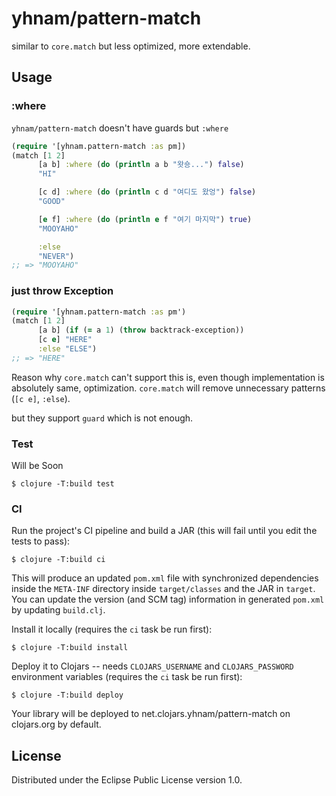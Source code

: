 # yhnam/pattern-match

similar to `core.match` but less optimized, more extendable.

## Usage

### :where

`yhnam/pattern-match` doesn't have guards but `:where`
``` clj
(require '[yhnam.pattern-match :as pm])
(match [1 2]
      [a b] :where (do (println a b "왓숑...") false)
      "HI"

      [c d] :where (do (println c d "여디도 왔엉") false)
      "GOOD"

      [e f] :where (do (println e f "여기 마지막") true)
      "MOOYAHO"

      :else
      "NEVER")
;; => "MOOYAHO"
```

### just throw Exception

``` clj
(require '[yhnam.pattern-match :as pm')
(match [1 2]
      [a b] (if (= a 1) (throw backtrack-exception))
      [c e] "HERE"
      :else "ELSE")
;; => "HERE"
```

Reason why `core.match` can't support this is, even though implementation is absolutely same, optimization.
`core.match` will remove unnecessary patterns (`[c e]`, `:else`).

but they support `guard` which is not enough.



### Test

Will be Soon

    $ clojure -T:build test

### CI

Run the project's CI pipeline and build a JAR (this will fail until you edit the tests to pass):

    $ clojure -T:build ci

This will produce an updated `pom.xml` file with synchronized dependencies inside the `META-INF`
directory inside `target/classes` and the JAR in `target`. You can update the version (and SCM tag)
information in generated `pom.xml` by updating `build.clj`.

Install it locally (requires the `ci` task be run first):

    $ clojure -T:build install

Deploy it to Clojars -- needs `CLOJARS_USERNAME` and `CLOJARS_PASSWORD` environment
variables (requires the `ci` task be run first):

    $ clojure -T:build deploy

Your library will be deployed to net.clojars.yhnam/pattern-match on clojars.org by default.

## License

Distributed under the Eclipse Public License version 1.0.
